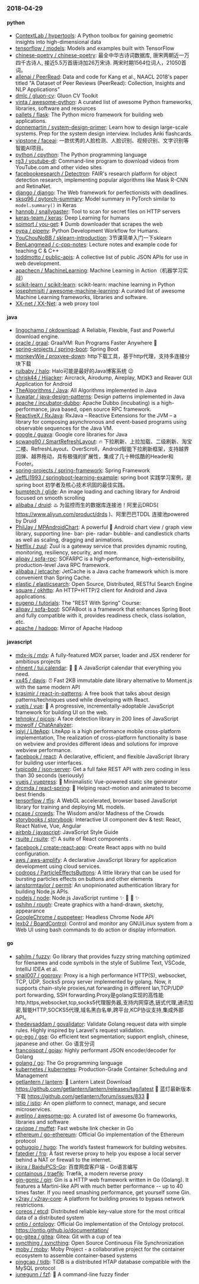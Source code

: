 ### 2018-04-29

#### python
* [ContextLab / hypertools](https://github.com/ContextLab/hypertools): A Python toolbox for gaining geometric insights into high-dimensional data
* [tensorflow / models](https://github.com/tensorflow/models): Models and examples built with TensorFlow
* [chinese-poetry / chinese-poetry](https://github.com/chinese-poetry/chinese-poetry): 最全中华古诗词数据库, 唐宋两朝近一万四千古诗人, 接近5.5万首唐诗加26万宋诗. 两宋时期1564位词人，21050首词。
* [allenai / PeerRead](https://github.com/allenai/PeerRead): Data and code for Kang et al., NAACL 2018's paper titled "A Dataset of Peer Reviews (PeerRead): Collection, Insights and NLP Applications"
* [dmlc / gluon-cv](https://github.com/dmlc/gluon-cv): Gluon CV Toolkit
* [vinta / awesome-python](https://github.com/vinta/awesome-python): A curated list of awesome Python frameworks, libraries, software and resources
* [pallets / flask](https://github.com/pallets/flask): The Python micro framework for building web applications.
* [donnemartin / system-design-primer](https://github.com/donnemartin/system-design-primer): Learn how to design large-scale systems. Prep for the system design interview. Includes Anki flashcards.
* [vipstone / faceai](https://github.com/vipstone/faceai): 一款优秀的人脸检测、人脸识别、视频识别、文字识别等智能AI项目。
* [python / cpython](https://github.com/python/cpython): The Python programming language
* [rg3 / youtube-dl](https://github.com/rg3/youtube-dl): Command-line program to download videos from YouTube.com and other video sites
* [facebookresearch / Detectron](https://github.com/facebookresearch/Detectron): FAIR's research platform for object detection research, implementing popular algorithms like Mask R-CNN and RetinaNet.
* [django / django](https://github.com/django/django): The Web framework for perfectionists with deadlines.
* [sksq96 / pytorch-summary](https://github.com/sksq96/pytorch-summary): Model summary in PyTorch similar to `model.summary()` in Keras
* [hannob / snallygaster](https://github.com/hannob/snallygaster): Tool to scan for secret files on HTTP servers
* [keras-team / keras](https://github.com/keras-team/keras): Deep Learning for humans
* [soimort / you-get](https://github.com/soimort/you-get): ⏬ Dumb downloader that scrapes the web
* [pypa / pipenv](https://github.com/pypa/pipenv): Python Development Workflow for Humans.
* [YouChouNoBB / sklearn-introduction](https://github.com/YouChouNoBB/sklearn-introduction): 3节课简单入门一下sklearn
* [BenLangmead / c-cpp-notes](https://github.com/BenLangmead/c-cpp-notes): Lecture notes and example code for teaching C & C++
* [toddmotto / public-apis](https://github.com/toddmotto/public-apis): A collective list of public JSON APIs for use in web development.
* [apachecn / MachineLearning](https://github.com/apachecn/MachineLearning): Machine Learning in Action（机器学习实战）
* [scikit-learn / scikit-learn](https://github.com/scikit-learn/scikit-learn): scikit-learn: machine learning in Python
* [josephmisiti / awesome-machine-learning](https://github.com/josephmisiti/awesome-machine-learning): A curated list of awesome Machine Learning frameworks, libraries and software.
* [XX-net / XX-Net](https://github.com/XX-net/XX-Net): a web proxy tool

#### java
* [lingochamp / okdownload](https://github.com/lingochamp/okdownload): A Reliable, Flexible, Fast and Powerful download engine.
* [oracle / graal](https://github.com/oracle/graal): GraalVM: Run Programs Faster Anywhere 🚀
* [spring-projects / spring-boot](https://github.com/spring-projects/spring-boot): Spring Boot
* [monkeyWie / proxyee-down](https://github.com/monkeyWie/proxyee-down): http下载工具，基于http代理，支持多连接分块下载
* [ruibaby / halo](https://github.com/ruibaby/halo): Halo可能是最好的Java博客系统 😉
* [chrisk44 / Hijacker](https://github.com/chrisk44/Hijacker): Aircrack, Airodump, Aireplay, MDK3 and Reaver GUI Application for Android
* [TheAlgorithms / Java](https://github.com/TheAlgorithms/Java): All Algorithms implemented in Java
* [iluwatar / java-design-patterns](https://github.com/iluwatar/java-design-patterns): Design patterns implemented in Java
* [apache / incubator-dubbo](https://github.com/apache/incubator-dubbo): Apache Dubbo (incubating) is a high-performance, java based, open source RPC framework.
* [ReactiveX / RxJava](https://github.com/ReactiveX/RxJava): RxJava – Reactive Extensions for the JVM – a library for composing asynchronous and event-based programs using observable sequences for the Java VM.
* [google / guava](https://github.com/google/guava): Google core libraries for Java
* [scwang90 / SmartRefreshLayout](https://github.com/scwang90/SmartRefreshLayout): 🔥 下拉刷新、上拉加载、二级刷新、淘宝二楼、RefreshLayout、OverScroll，Android智能下拉刷新框架，支持越界回弹、越界拖动，具有极强的扩展性，集成了几十种炫酷的Header和 Footer。
* [spring-projects / spring-framework](https://github.com/spring-projects/spring-framework): Spring Framework
* [JeffLi1993 / springboot-learning-example](https://github.com/JeffLi1993/springboot-learning-example): spring boot 实践学习案例，是 spring boot 初学者及核心技术巩固的最佳实践。
* [bumptech / glide](https://github.com/bumptech/glide): An image loading and caching library for Android focused on smooth scrolling
* [alibaba / druid](https://github.com/alibaba/druid): ♨️ 为监控而生的数据库连接池！阿里云DRDS( https://www.aliyun.com/product/drds )、阿里巴巴TDDL 连接池powered by Druid
* [PhilJay / MPAndroidChart](https://github.com/PhilJay/MPAndroidChart): A powerful 🚀 Android chart view / graph view library, supporting line- bar- pie- radar- bubble- and candlestick charts as well as scaling, dragging and animations.
* [Netflix / zuul](https://github.com/Netflix/zuul): Zuul is a gateway service that provides dynamic routing, monitoring, resiliency, security, and more.
* [alipay / sofa-rpc](https://github.com/alipay/sofa-rpc): SOFARPC is a high-performance, high-extensibility, production-level Java RPC framework.
* [alibaba / jetcache](https://github.com/alibaba/jetcache): JetCache is a Java cache framework which is more convenient than Spring Cache.
* [elastic / elasticsearch](https://github.com/elastic/elasticsearch): Open Source, Distributed, RESTful Search Engine
* [square / okhttp](https://github.com/square/okhttp): An HTTP+HTTP/2 client for Android and Java applications.
* [eugenp / tutorials](https://github.com/eugenp/tutorials): The "REST With Spring" Course:
* [alipay / sofa-boot](https://github.com/alipay/sofa-boot): SOFABoot is a framework that enhances Spring Boot and fully compatible with it, provides readiness check, class isolation, etc.
* [apache / hadoop](https://github.com/apache/hadoop): Mirror of Apache Hadoop

#### javascript
* [mdx-js / mdx](https://github.com/mdx-js/mdx): A fully-featured MDX parser, loader and JSX renderer for ambitious projects
* [nhnent / tui.calendar](https://github.com/nhnent/tui.calendar): 🍞 📅 A JavaScript calendar that everything you need.
* [xx45 / dayjs](https://github.com/xx45/dayjs): ⏰ Fast 2KB immutable date library alternative to Moment.js with the same modern API
* [krasimir / react-in-patterns](https://github.com/krasimir/react-in-patterns): A free book that talks about design patterns/techniques used while developing with React.
* [vuejs / vue](https://github.com/vuejs/vue): 🖖 A progressive, incrementally-adoptable JavaScript framework for building UI on the web.
* [tehnokv / picojs](https://github.com/tehnokv/picojs): A face detection library in 200 lines of JavaScript
* [mowolf / ChatAnalyzer](https://github.com/mowolf/ChatAnalyzer): 
* [iqiyi / LiteApp](https://github.com/iqiyi/LiteApp): LiteApp is a high performance mobile cross-platform implementation, The realization of cross-platform functionality is base on webview and provides different ideas and solutions for improve webview performance.
* [facebook / react](https://github.com/facebook/react): A declarative, efficient, and flexible JavaScript library for building user interfaces.
* [typicode / json-server](https://github.com/typicode/json-server): Get a full fake REST API with zero coding in less than 30 seconds (seriously)
* [vuejs / vuepress](https://github.com/vuejs/vuepress): 📝 Minimalistic Vue-powered static site generator
* [drcmda / react-spring](https://github.com/drcmda/react-spring): 🙌 Helping react-motion and animated to become best friends
* [tensorflow / tfjs](https://github.com/tensorflow/tfjs): A WebGL accelerated, browser based JavaScript library for training and deploying ML models.
* [ncase / crowds](https://github.com/ncase/crowds): The Wisdom and/or Madness of the Crowds
* [storybooks / storybook](https://github.com/storybooks/storybook): Interactive UI component dev & test: React, React Native, Vue, Angular
* [airbnb / javascript](https://github.com/airbnb/javascript): JavaScript Style Guide
* [rsuite / rsuite](https://github.com/rsuite/rsuite): 📦 A suite of React components .
* [facebook / create-react-app](https://github.com/facebook/create-react-app): Create React apps with no build configuration.
* [aws / aws-amplify](https://github.com/aws/aws-amplify): A declarative JavaScript library for application development using cloud services.
* [codrops / ParticleEffectsButtons](https://github.com/codrops/ParticleEffectsButtons): A little library that can be used for bursting particles effects on buttons and other elements
* [ianstormtaylor / permit](https://github.com/ianstormtaylor/permit): An unopinionated authentication library for building Node.js APIs.
* [nodejs / node](https://github.com/nodejs/node): Node.js JavaScript runtime ✨ 🐢 🚀 ✨
* [pshihn / rough](https://github.com/pshihn/rough): Create graphics with a hand-drawn, sketchy, appearance
* [GoogleChrome / puppeteer](https://github.com/GoogleChrome/puppeteer): Headless Chrome Node API
* [lexb2 / BoardControl](https://github.com/lexb2/BoardControl): Control and monitor any GNU/Linux system from a Web UI using bash commands to do action or display information.

#### go
* [sahilm / fuzzy](https://github.com/sahilm/fuzzy): Go library that provides fuzzy string matching optimized for filenames and code symbols in the style of Sublime Text, VSCode, IntelliJ IDEA et al.
* [snail007 / goproxy](https://github.com/snail007/goproxy): Proxy is a high performance HTTP(S), websocket, TCP, UDP, Socks5 proxy server implemented by golang. Now, it supports chain-style proxies,nat forwarding in different lan,TCP/UDP port forwarding, SSH forwarding.Proxy是golang实现的高性能http,https,websocket,tcp,socks5代理服务器,支持内网穿透,链式代理,通讯加密,智能HTTP,SOCKS5代理,域名黑白名单,跨平台,KCP协议支持,集成外部API。
* [thedevsaddam / govalidator](https://github.com/thedevsaddam/govalidator): Validate Golang request data with simple rules. Highly inspired by Laravel's request validation.
* [go-ego / gse](https://github.com/go-ego/gse): Go efficient text segmentation; support english, chinese, japanese and other. Go 语言分词
* [francoispqt / gojay](https://github.com/francoispqt/gojay): highly performant JSON encoder/decoder for Golang
* [golang / go](https://github.com/golang/go): The Go programming language
* [kubernetes / kubernetes](https://github.com/kubernetes/kubernetes): Production-Grade Container Scheduling and Management
* [getlantern / lantern](https://github.com/getlantern/lantern): 🔴 Lantern Latest Download https://github.com/getlantern/lantern/releases/tag/latest 🔴 蓝灯最新版本下载 https://github.com/getlantern/forum/issues/833 🔴
* [istio / istio](https://github.com/istio/istio): An open platform to connect, manage, and secure microservices.
* [avelino / awesome-go](https://github.com/avelino/awesome-go): A curated list of awesome Go frameworks, libraries and software
* [raviqqe / muffet](https://github.com/raviqqe/muffet): Fast website link checker in Go
* [ethereum / go-ethereum](https://github.com/ethereum/go-ethereum): Official Go implementation of the Ethereum protocol
* [gohugoio / hugo](https://github.com/gohugoio/hugo): The world’s fastest framework for building websites.
* [fatedier / frp](https://github.com/fatedier/frp): A fast reverse proxy to help you expose a local server behind a NAT or firewall to the internet.
* [iikira / BaiduPCS-Go](https://github.com/iikira/BaiduPCS-Go): 百度网盘客户端 - Go语言编写
* [containous / traefik](https://github.com/containous/traefik): Træfik, a modern reverse proxy
* [gin-gonic / gin](https://github.com/gin-gonic/gin): Gin is a HTTP web framework written in Go (Golang). It features a Martini-like API with much better performance -- up to 40 times faster. If you need smashing performance, get yourself some Gin.
* [v2ray / v2ray-core](https://github.com/v2ray/v2ray-core): A platform for building proxies to bypass network restrictions.
* [coreos / etcd](https://github.com/coreos/etcd): Distributed reliable key-value store for the most critical data of a distributed system
* [ontio / ontology](https://github.com/ontio/ontology): Official Go implementation of the Ontology protocol. https://ontio.github.io/documentation/
* [go-gitea / gitea](https://github.com/go-gitea/gitea): Gitea: Git with a cup of tea
* [syncthing / syncthing](https://github.com/syncthing/syncthing): Open Source Continuous File Synchronization
* [moby / moby](https://github.com/moby/moby): Moby Project - a collaborative project for the container ecosystem to assemble container-based systems
* [pingcap / tidb](https://github.com/pingcap/tidb): TiDB is a distributed HTAP database compatible with the MySQL protocol
* [junegunn / fzf](https://github.com/junegunn/fzf): 🌸 A command-line fuzzy finder
